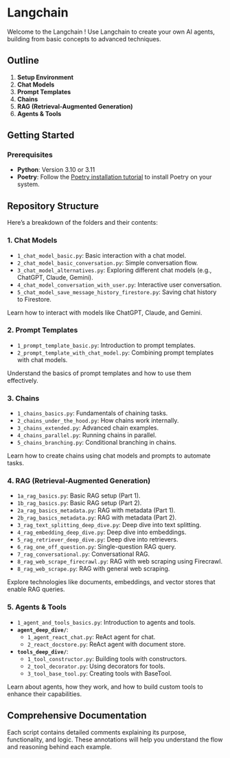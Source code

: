 # Langchain 

Welcome to the Langchain ! Use Langchain to create your own AI agents, building from basic concepts to advanced techniques.

## Outline

1. **Setup Environment**
2. **Chat Models**
3. **Prompt Templates**
4. **Chains**
5. **RAG (Retrieval-Augmented Generation)**
6. **Agents & Tools**

## Getting Started

### Prerequisites

- **Python**: Version 3.10 or 3.11
- **Poetry**: Follow the [Poetry installation tutorial](https://python-poetry.org/docs/#installation) to install Poetry on your system.

## Repository Structure

Here’s a breakdown of the folders and their contents:

### 1. Chat Models
- `1_chat_model_basic.py`: Basic interaction with a chat model.
- `2_chat_model_basic_conversation.py`: Simple conversation flow.
- `3_chat_model_alternatives.py`: Exploring different chat models (e.g., ChatGPT, Claude, Gemini).
- `4_chat_model_conversation_with_user.py`: Interactive user conversation.
- `5_chat_model_save_message_history_firestore.py`: Saving chat history to Firestore.

Learn how to interact with models like ChatGPT, Claude, and Gemini.

### 2. Prompt Templates
- `1_prompt_template_basic.py`: Introduction to prompt templates.
- `2_prompt_template_with_chat_model.py`: Combining prompt templates with chat models.

Understand the basics of prompt templates and how to use them effectively.

### 3. Chains
- `1_chains_basics.py`: Fundamentals of chaining tasks.
- `2_chains_under_the_hood.py`: How chains work internally.
- `3_chains_extended.py`: Advanced chain examples.
- `4_chains_parallel.py`: Running chains in parallel.
- `5_chains_branching.py`: Conditional branching in chains.

Learn how to create chains using chat models and prompts to automate tasks.

### 4. RAG (Retrieval-Augmented Generation)
- `1a_rag_basics.py`: Basic RAG setup (Part 1).
- `1b_rag_basics.py`: Basic RAG setup (Part 2).
- `2a_rag_basics_metadata.py`: RAG with metadata (Part 1).
- `2b_rag_basics_metadata.py`: RAG with metadata (Part 2).
- `3_rag_text_splitting_deep_dive.py`: Deep dive into text splitting.
- `4_rag_embedding_deep_dive.py`: Deep dive into embeddings.
- `5_rag_retriever_deep_dive.py`: Deep dive into retrievers.
- `6_rag_one_off_question.py`: Single-question RAG query.
- `7_rag_conversational.py`: Conversational RAG.
- `8_rag_web_scrape_firecrawl.py`: RAG with web scraping using Firecrawl.
- `8_rag_web_scrape.py`: RAG with general web scraping.

Explore technologies like documents, embeddings, and vector stores that enable RAG queries.

### 5. Agents & Tools
- `1_agent_and_tools_basics.py`: Introduction to agents and tools.
- **`agent_deep_dive/`**:
  - `1_agent_react_chat.py`: ReAct agent for chat.
  - `2_react_docstore.py`: ReAct agent with document store.
- **`tools_deep_dive/`**:
  - `1_tool_constructor.py`: Building tools with constructors.
  - `2_tool_decorator.py`: Using decorators for tools.
  - `3_tool_base_tool.py`: Creating tools with BaseTool.

Learn about agents, how they work, and how to build custom tools to enhance their capabilities.


## Comprehensive Documentation

Each script contains detailed comments explaining its purpose, functionality, and logic. These annotations will help you understand the flow and reasoning behind each example.



